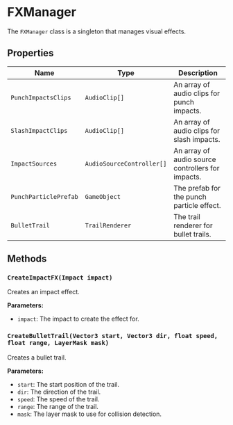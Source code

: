 # FXManager

The `FXManager` class is a singleton that manages visual effects.

## Properties

| Name | Type | Description |
| --- | --- | --- |
| `PunchImpactsClips` | `AudioClip[]` | An array of audio clips for punch impacts. |
| `SlashImpactClips` | `AudioClip[]` | An array of audio clips for slash impacts. |
| `ImpactSources` | `AudioSourceController[]` | An array of audio source controllers for impacts. |
| `PunchParticlePrefab` | `GameObject` | The prefab for the punch particle effect. |
| `BulletTrail` | `TrailRenderer` | The trail renderer for bullet trails. |

## Methods

### `CreateImpactFX(Impact impact)`

Creates an impact effect.

**Parameters:**

* `impact`: The impact to create the effect for.

### `CreateBulletTrail(Vector3 start, Vector3 dir, float speed, float range, LayerMask mask)`

Creates a bullet trail.

**Parameters:**

* `start`: The start position of the trail.
* `dir`: The direction of the trail.
* `speed`: The speed of the trail.
* `range`: The range of the trail.
* `mask`: The layer mask to use for collision detection.
